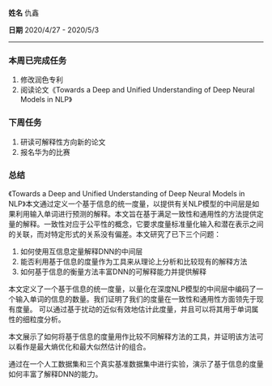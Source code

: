 **姓名** 仇鑫

**日期** 2020/4/27 - 2020/5/3

------

### 本周已完成任务

1. 修改润色专利
2. 阅读论文《Towards a Deep and Unified Understanding of Deep Neural Models in NLP》

### 下周任务

1. 研读可解释性方向新的论文
2. 报名华为的比赛



### 总结

《Towards a Deep and Unified Understanding of Deep Neural Models in NLP》本文通过定义一个基于信息的统一度量，以提供有关NLP模型的中间层是如果利用输入单词进行预测的解释。本文旨在基于满足一致性和通用性的方法提供定量的解释。一致性对应于公平性的概念，它要求度量标准量化输入和潜在表示之间的关联，而对特定形式的关系没有偏差。本文研究了已下三个问题：

1. 如何使用互信息定量解释DNN的中间层
2. 能否利用基于信息的度量作为工具来从理论上分析和比较现有的解释方法
3. 如何基于信息的衡量方法丰富DNN的可解释能力并提供解释

本文定义了一个基于信息的统一度量，以量化在深度NLP模型的中间层中编码了一个输入单词的信息的数量。我们证明了我们的度量在一致性和通用性方面领先于现有度量。 可以通过基于扰动的近似有效地估计此度量，并且可以将其用于单词属性的细粒度分析。

本文展示了如何将基于信息的度量用作比较不同解释方法的工具，并证明该方法可以看作是最大熵优化和最大似然估计的组合。

通过在一个人工数据集和三个真实基准数据集中进行实验，演示了基于信息的度量如何丰富了解释DNN的能力。
